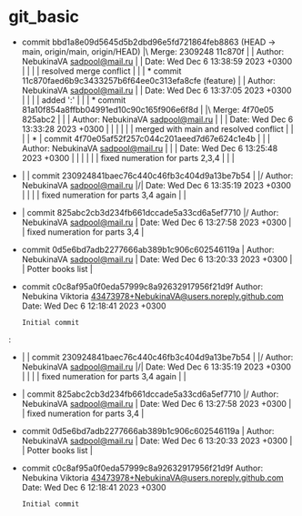 # git_basic
*   commit bbd1a8e09d5645d5b2dbd96e5fd721864feb8863 (HEAD -> main, origin/main, origin/HEAD)
|\  Merge: 2309248 11c870f
| | Author: NebukinaVA <sadpool@mail.ru>
| | Date:   Wed Dec 6 13:38:59 2023 +0300
| |
| |     resolved merge conflict
| |
| * commit 11c870faed6b9c3433257b6f64ee0c313efa8cfe (feature)
| | Author: NebukinaVA <sadpool@mail.ru>
| | Date:   Wed Dec 6 13:37:05 2023 +0300
| |
| |     added ':'
| |
| *   commit 81a10f854a8ffbb04991ed10c90c165f906e6f8d
| |\  Merge: 4f70e05 825abc2
| | | Author: NebukinaVA <sadpool@mail.ru>
| | | Date:   Wed Dec 6 13:33:28 2023 +0300
| | |
| | |     merged with main and resolved conflict
| | |
| * | commit 4f70e05af52f257c044c201aeed7d67e624c1e4b
| | | Author: NebukinaVA <sadpool@mail.ru>
| | | Date:   Wed Dec 6 13:25:48 2023 +0300
| | |
| | |     fixed numeration for parts 2,3,4
| | |
* | | commit 230924841baec76c440c46fb3c404d9a13be7b54
| |/  Author: NebukinaVA <sadpool@mail.ru>
|/|   Date:   Wed Dec 6 13:35:19 2023 +0300
| |
| |       fixed numeration for parts 3,4 again
| |
* | commit 825abc2cb3d234fb661dccade5a33cd6a5ef7710
|/  Author: NebukinaVA <sadpool@mail.ru>
|   Date:   Wed Dec 6 13:27:58 2023 +0300
|
|       fixed numeration for parts 3,4
|
* commit 0d5e6bd7adb2277666ab389b1c906c602546119a
| Author: NebukinaVA <sadpool@mail.ru>
| Date:   Wed Dec 6 13:20:33 2023 +0300
|
|     Potter books list
|
* commit c0c8af95a0f0eda57999c8a92632917956f21d9f
  Author: Nebukina Viktoria <43473978+NebukinaVA@users.noreply.github.com>
  Date:   Wed Dec 6 12:18:41 2023 +0300

      Initial commit
:
* | | commit 230924841baec76c440c46fb3c404d9a13be7b54
| |/  Author: NebukinaVA <sadpool@mail.ru>
|/|   Date:   Wed Dec 6 13:35:19 2023 +0300
| |
| |       fixed numeration for parts 3,4 again
| |
* | commit 825abc2cb3d234fb661dccade5a33cd6a5ef7710
|/  Author: NebukinaVA <sadpool@mail.ru>
|   Date:   Wed Dec 6 13:27:58 2023 +0300
|
|       fixed numeration for parts 3,4
|
* commit 0d5e6bd7adb2277666ab389b1c906c602546119a
| Author: NebukinaVA <sadpool@mail.ru>
| Date:   Wed Dec 6 13:20:33 2023 +0300
|
|     Potter books list
|
* commit c0c8af95a0f0eda57999c8a92632917956f21d9f
  Author: Nebukina Viktoria <43473978+NebukinaVA@users.noreply.github.com>
  Date:   Wed Dec 6 12:18:41 2023 +0300

      Initial commit
